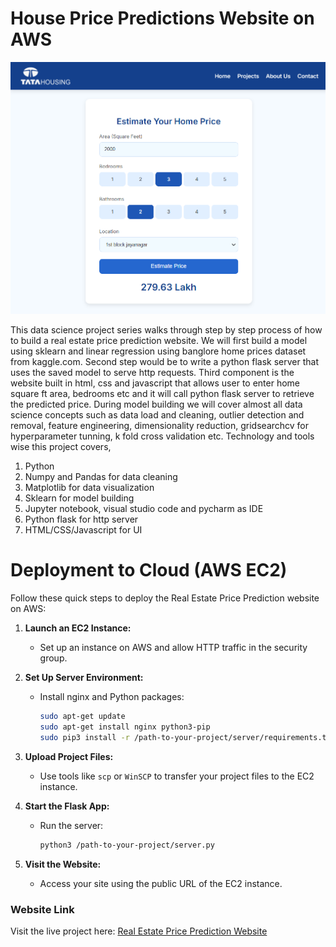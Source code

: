 # House Price Predictions Website on AWS

![](BHP_website.png)

This data science project series walks through step by step process of how to build a real estate price prediction website. We will first build a model using sklearn and linear regression using banglore home prices dataset from kaggle.com. Second step would be to write a python flask server that uses the saved model to serve http requests. Third component is the website built in html, css and javascript that allows user to enter home square ft area, bedrooms etc and it will call python flask server to retrieve the predicted price. During model building we will cover almost all data science concepts such as data load and cleaning, outlier detection and removal, feature engineering, dimensionality reduction, gridsearchcv for hyperparameter tunning, k fold cross validation etc. Technology and tools wise this project covers,

1. Python
2. Numpy and Pandas for data cleaning
3. Matplotlib for data visualization
4. Sklearn for model building
5. Jupyter notebook, visual studio code and pycharm as IDE
6. Python flask for http server
7. HTML/CSS/Javascript for UI

# Deployment to Cloud (AWS EC2)

Follow these quick steps to deploy the Real Estate Price Prediction website on AWS:

1. **Launch an EC2 Instance:**  
   - Set up an instance on AWS and allow HTTP traffic in the security group.

2. **Set Up Server Environment:**  
   - Install nginx and Python packages:  
     ```bash
     sudo apt-get update
     sudo apt-get install nginx python3-pip
     sudo pip3 install -r /path-to-your-project/server/requirements.txt
     ```

3. **Upload Project Files:**  
   - Use tools like `scp` or `WinSCP` to transfer your project files to the EC2 instance.

4. **Start the Flask App:**  
   - Run the server:  
     ```bash
     python3 /path-to-your-project/server.py
     ```

5. **Visit the Website:**  
   - Access your site using the public URL of the EC2 instance.

### **Website Link**  
Visit the live project here: [Real Estate Price Prediction Website](http://ec2-52-65-223-207.ap-southeast-2.compute.amazonaws.com/)
